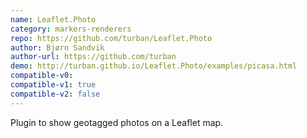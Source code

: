 ```yaml
---
name: Leaflet.Photo
category: markers-renderers
repo: https://github.com/turban/Leaflet.Photo
author: Bjørn Sandvik
author-url: https://github.com/turban
demo: http://turban.github.io/Leaflet.Photo/examples/picasa.html
compatible-v0:
compatible-v1: true
compatible-v2: false
---
```


Plugin to show geotagged photos on a Leaflet map.
